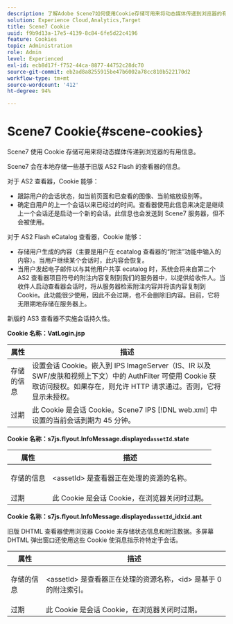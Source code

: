 ```yaml
---
description: 了解Adobe Scene7如何使用Cookie存储可用来将动态媒体传递到浏览器的有用信息。
solution: Experience Cloud,Analytics,Target
title: Scene7 Cookie
uuid: f9b9d13a-17e5-4139-8c84-6fe5d22c4196
feature: Cookies
topic: Administration
role: Admin
level: Experienced
exl-id: ecb8d17f-f752-44ca-8877-44752c28dc70
source-git-commit: eb2ad8a8255915be47b6002a78cc810b522170d2
workflow-type: tm+mt
source-wordcount: '412'
ht-degree: 94%

---
```


# Scene7 Cookie{#scene-cookies}

Scene7 使用 Cookie 存储可用来将动态媒体传递到浏览器的有用信息。

Scene7 会在本地存储一些基于旧版 AS2 Flash 的查看器的信息。

对于 AS2 查看器，Cookie 能够：

* 跟踪用户的会话状态，如当前页面和已查看的图像、当前缩放级别等。
* 确定自用户的上一个会话以来已经过的时间。查看器使用此信息来决定是继续上一个会话还是启动一个新的会话。此信息也会发送到 Scene7 服务器，但不会被使用。

对于 AS2 Flash eCatalog 查看器，Cookie 能够：

* 存储用户生成的内容（主要是用户在 ecatalog 查看器的“附注”功能中输入的内容）。当用户继续某个会话时，此内容会恢复。
* 当用户发起电子邮件以与其他用户共享 ecatalog 时，系统会将来自第二个 AS2 查看器项目符号的附注内容复制到我们的服务器中，以提供给收件人。当收件人启动查看器会话时，将从服务器检索附注内容并将该内容复制到 Cookie。此功能很少使用，因此不会过期，也不会删除旧内容。目前，它将无限期地存储在服务器上。

新版的 AS3 查看器不实施会话持久性。

**Cookie 名称：VatLogin.jsp**

| 属性 | 描述 |
|---|---|
| 存储的信息 | 设置会话 Cookie。嵌入到 IPS ImageServer（IS、IR 以及 SWF/皮肤和视频上下文）中的 AuthFilter 可使用 Cookie 获取访问授权。如果存在，则允许 HTTP 请求通过。否则，它将显示未授权。 |
| 过期 | 此 Cookie 是会话 Cookie。Scene7 IPS [!DNL web.xml] 中设置的当前会话到期为 45 分钟。 |

**Cookie 名称：s7js.flyout.InfoMessage.displayed`assetId`.state**

<table id="table_6835D64C5D464A049F576621F2BE3FAD"> 
 <thead> 
  <tr> 
   <th colname="col1" class="entry"> 属性 </th> 
   <th colname="col2" class="entry"> 描述 </th> 
  </tr> 
 </thead>
 <tbody> 
  <tr> 
   <td colname="col1"> 存储的信息 </td> 
   <td colname="col2"> <p>&lt;assetId&gt; 是查看器正在处理的资源的名称。 </p> </td> 
  </tr> 
  <tr> 
   <td colname="col1"> 过期 </td> 
   <td colname="col2"> 此 Cookie 是会话 Cookie，在浏览器关闭时过期。 </td> 
  </tr> 
 </tbody> 
</table>

**Cookie 名称：s7js.flyout.InfoMessage.displayed`assetId`_idx`id`.ant**

旧版 DHTML 查看器使用浏览器 Cookie 来存储状态信息和附注数据。多屏幕 DHTML 弹出窗口还使用这些 Cookie 使消息指示符特定于会话。

<table id="table_8F6CC83D32D54BEE99884318AD126C98"> 
 <thead> 
  <tr> 
   <th colname="col1" class="entry"> 属性 </th> 
   <th colname="col2" class="entry"> 描述 </th> 
  </tr> 
 </thead>
 <tbody> 
  <tr> 
   <td colname="col1"> 存储的信息 </td> 
   <td colname="col2"> <p> </p> <p> &lt;assetId&gt; 是查看器正在处理的资源名称，&lt;id&gt; 是基于 0 的附注索引。 </p> </td> 
  </tr> 
  <tr> 
   <td colname="col1"> 过期 </td> 
   <td colname="col2"> 此 Cookie 是会话 Cookie，在浏览器关闭时过期。 </td> 
  </tr> 
 </tbody> 
</table>
